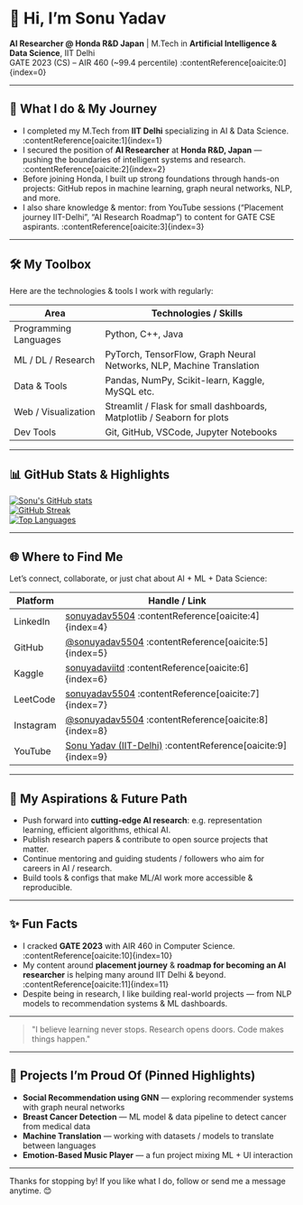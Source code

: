 <!--
    🌟 Sonu Yadav’s GitHub Profile README
-->

# 👋 Hi, I’m **Sonu Yadav**  
**AI Researcher @ Honda R&D Japan** | M.Tech in **Artificial Intelligence & Data Science**, IIT Delhi  
GATE 2023 (CS) – AIR 460 (~99.4 percentile) :contentReference[oaicite:0]{index=0}  

---

## 💼 What I do & My Journey  

- I completed my M.Tech from **IIT Delhi** specializing in AI & Data Science. :contentReference[oaicite:1]{index=1}  
- I secured the position of **AI Researcher** at **Honda R&D, Japan** — pushing the boundaries of intelligent systems and research. :contentReference[oaicite:2]{index=2}  
- Before joining Honda, I built up strong foundations through hands-on projects: GitHub repos in machine learning, graph neural networks, NLP, and more.  
- I also share knowledge & mentor: from YouTube sessions (“Placement journey IIT-Delhi”, “AI Research Roadmap”) to content for GATE CSE aspirants. :contentReference[oaicite:3]{index=3}  

---

## 🛠️ My Toolbox  

Here are the technologies & tools I work with regularly:

| Area | Technologies / Skills |
|------|-------------------------|
| Programming Languages | Python, C++, Java |
| ML / DL / Research | PyTorch, TensorFlow, Graph Neural Networks, NLP, Machine Translation |
| Data & Tools | Pandas, NumPy, Scikit-learn, Kaggle, MySQL etc. |
| Web / Visualization | Streamlit / Flask for small dashboards, Matplotlib / Seaborn for plots |
| Dev Tools | Git, GitHub, VSCode, Jupyter Notebooks |

---

## 📊 GitHub Stats & Highlights  

[![Sonu's GitHub stats](https://github-readme-stats.vercel.app/api?username=sonuyadav5504&show_icons=true&theme=radical)](https://github.com/sonuyadav5504)  
[![GitHub Streak](https://github-readme-streak-stats.herokuapp.com?user=sonuyadav5504&theme=dark&hide_border=true)](https://git.io/streak-stats)  
[![Top Languages](https://github-readme-stats.vercel.app/api/top-langs/?username=sonuyadav5504&layout=compact&theme=tokyonight&hide=html,css)](https://github.com/sonuyadav5504)  

---

## 🌐 Where to Find Me  

Let’s connect, collaborate, or just chat about AI + ML + Data Science:

| Platform | Handle / Link |
|----------|----------------|
| LinkedIn | [sonuyadav5504](https://www.linkedin.com/in/sonuyadav5504) :contentReference[oaicite:4]{index=4} |
| GitHub | [@sonuyadav5504](https://github.com/sonuyadav5504) :contentReference[oaicite:5]{index=5} |
| Kaggle | [sonuyadaviitd](https://www.kaggle.com/sonuyadaviitd) :contentReference[oaicite:6]{index=6} |
| LeetCode | [sonuyadav5504](https://leetcode.com/sonuyadav5504) :contentReference[oaicite:7]{index=7} |
| Instagram | [@sonuyadav5504](https://www.instagram.com/sonuyadav5504) :contentReference[oaicite:8]{index=8} |
| YouTube | [Sonu Yadav (IIT-Delhi)](https://www.youtube.com/channel/UCRTPQpHlb5kf2Tiy0mITL-A) :contentReference[oaicite:9]{index=9} |

---

## 🚀 My Aspirations & Future Path  

- Push forward into **cutting-edge AI research**: e.g. representation learning, efficient algorithms, ethical AI.  
- Publish research papers & contribute to open source projects that matter.  
- Continue mentoring and guiding students / followers who aim for careers in AI / research.  
- Build tools & configs that make ML/AI work more accessible & reproducible.  

---

## ✨ Fun Facts  

- I cracked **GATE 2023** with AIR 460 in Computer Science. :contentReference[oaicite:10]{index=10}  
- My content around **placement journey** & **roadmap for becoming an AI researcher** is helping many around IIT Delhi & beyond. :contentReference[oaicite:11]{index=11}  
- Despite being in research, I like building real-world projects — from NLP models to recommendation systems & ML dashboards.  

---

> "I believe learning never stops. Research opens doors. Code makes things happen."

---

## 📌 Projects I’m Proud Of (Pinned Highlights)  

- **Social Recommendation using GNN** — exploring recommender systems with graph neural networks  
- **Breast Cancer Detection** — ML model & data pipeline to detect cancer from medical data  
- **Machine Translation** — working with datasets / models to translate between languages  
- **Emotion-Based Music Player** — a fun project mixing ML + UI interaction  

---

Thanks for stopping by! If you like what I do, follow or send me a message anytime. 😊  

